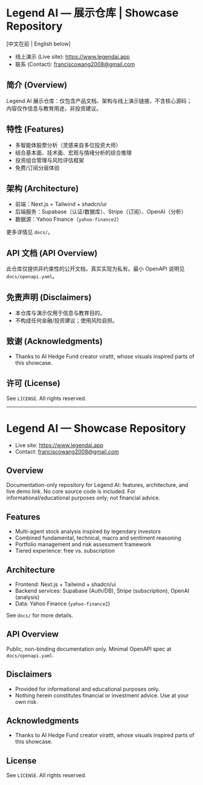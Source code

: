# Legend AI — 展示仓库 | Showcase Repository

[中文在前 | English below]

- 线上演示 (Live site): https://www.legendai.app
- 联系 (Contact): franciscowang2008@gmail.com

## 简介 (Overview)
Legend AI 展示仓库：仅包含产品文档、架构与线上演示链接，不含核心源码；内容仅作信息与教育用途，非投资建议。

## 特性 (Features)
- 多智能体股票分析（灵感来自多位投资大师）
- 结合基本面、技术面、宏观与情绪分析的综合推理
- 投资组合管理与风险评估框架
- 免费/订阅分层体验

## 架构 (Architecture)
- 前端：Next.js + Tailwind + shadcn/ui
- 后端服务：Supabase（认证/数据库）、Stripe（订阅）、OpenAI（分析）
- 数据源：Yahoo Finance（`yahoo-finance2`）

更多详情见 `docs/`。

## API 文档 (API Overview)
此仓库仅提供非约束性的公开文档，真实实现为私有。最小 OpenAPI 说明见 `docs/openapi.yaml`。

## 免责声明 (Disclaimers)
- 本仓库与演示仅用于信息与教育目的。
- 不构成任何金融/投资建议；使用风险自担。

## 致谢 (Acknowledgments)
- Thanks to AI Hedge Fund creator virattt, whose visuals inspired parts of this showcase.

## 许可 (License)
See `LICENSE`. All rights reserved.

---

# Legend AI — Showcase Repository

- Live site: https://www.legendai.app
- Contact: franciscowang2008@gmail.com

## Overview
Documentation-only repository for Legend AI: features, architecture, and live demo link. No core source code is included. For informational/educational purposes only; not financial advice.

## Features
- Multi-agent stock analysis inspired by legendary investors
- Combined fundamental, technical, macro and sentiment reasoning
- Portfolio management and risk assessment framework
- Tiered experience: free vs. subscription

## Architecture
- Frontend: Next.js + Tailwind + shadcn/ui
- Backend services: Supabase (Auth/DB), Stripe (subscription), OpenAI (analysis)
- Data: Yahoo Finance (`yahoo-finance2`)

See `docs/` for more details.

## API Overview
Public, non-binding documentation only. Minimal OpenAPI spec at `docs/openapi.yaml`.

## Disclaimers
- Provided for informational and educational purposes only.
- Nothing herein constitutes financial or investment advice. Use at your own risk.

## Acknowledgments
- Thanks to AI Hedge Fund creator virattt, whose visuals inspired parts of this showcase.

## License
See `LICENSE`. All rights reserved.
